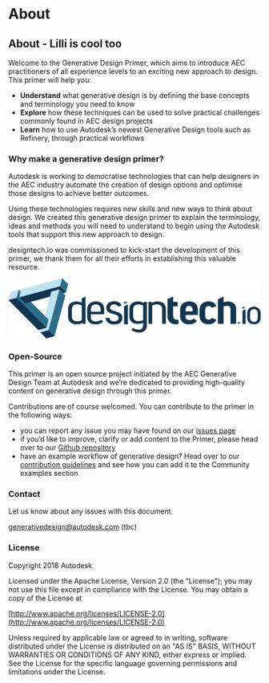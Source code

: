 # About

## About - Lilli is cool too

Welcome to the Generative Design Primer, which aims to introduce AEC practitioners of all experience levels to an exciting new approach to design. This primer will help you:

* **Understand** what generative design is by defining the base concepts and terminology you need to know 
* **Explore** how these techniques can be used to solve practical challenges commonly found in AEC design projects
* **Learn** how to use Autodesk’s newest Generative Design tools such as Refinery, through practical workflows 

### Why make a generative design primer?

Autodesk is working to democratise technologies that can help designers in the AEC industry automate the creation of design options and optimise those designs to achieve better outcomes.

Using these technologies requires new skills and new ways to think about design. We created this generative design primer to explain the terminology, ideas and methods you will need to understand to begin using the Autodesk tools that support this new approach to design.

designtech.io was commissioned to kick-start the development of this primer, we thank them for all their efforts in establishing this valuable resource.

[![](.gitbook/assets/designtech-logo.png)](http://designtech.io)

### Open-Source

This primer is an open source project initiated by the AEC Generative Design Team at Autodesk and we’re dedicated to providing high-quality content on generative design through this primer.

Contributions are of course welcomed. You can contribute to the primer in the following ways:

* you can report any issue you may have found on our [issues page](https://github.com/DynamoDS/GenerativePrimer/issues)
* if you’d like to improve, clarify or add content to the Primer, please head over to our [Github repository](https://github.com/DynamoDS/GenerativePrimer)
* have an example workflow of generative design? Head over to our [contribution guidelines](https://github.com/DynamoDS/GenerativePrimer/CONTRIBUTING.md) and see how you can add it to the Community examples section

### Contact

Let us know about any issues with this document.

generativedesign@autodesk.com \(tbc\)

### License

Copyright 2018 Autodesk

Licensed under the Apache License, Version 2.0 \(the "License"\); you may not use this file except in compliance with the License. You may obtain a copy of the License at

[http://www.apache.org/licenses/LICENSE-2.0](http://www.apache.org/licenses/LICENSE-2.0)

Unless required by applicable law or agreed to in writing, software distributed under the License is distributed on an "AS IS" BASIS, WITHOUT WARRANTIES OR CONDITIONS OF ANY KIND, either express or implied. See the License for the specific language governing permissions and limitations under the License.

